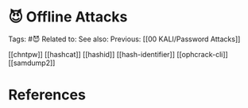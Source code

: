 # 😈 Offline Attacks

Tags: #😈
Related to: 
See also: 
Previous: [[00 KALI/Password Attacks]]

[[chntpw]]
[[hashcat]]
[[hashid]]
[[hash-identifier]]
[[ophcrack-cli]]
[[samdump2]]

# References